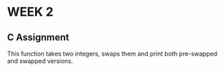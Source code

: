 # WEEK 2 #
## C Assignment ##
This function takes two integers, swaps them and print both pre-swapped and swapped versions. 
